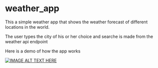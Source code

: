 # weather_app
This a simple weather app that shows the weather forecast of different locations in the world.

The user types the city of his or her choice and searche is made from the weather api endpoint

Here is a demo of how the app works

[![IMAGE ALT TEXT HERE](https://img.youtube.com/vi/https://www.youtube.com/watch?v=A2mHEfZTvZ8/0.jpg)](https://www.youtube.com/watch?v=A2mHEfZTvZ8)
